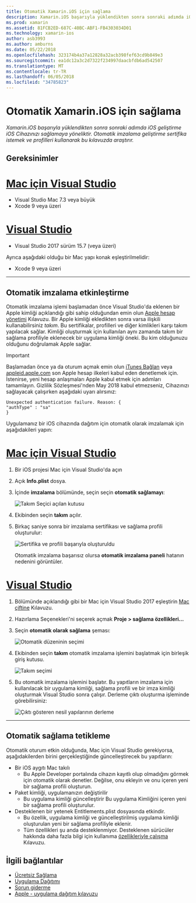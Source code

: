 ```yaml
---
title: Otomatik Xamarin.iOS için sağlama
description: Xamarin.iOS başarıyla yüklendikten sonra sonraki adımda iOS geliştirme iOS Cihazınızı sağlamaya yöneliktir. Otomatik imzalama geliştirme sertifika istemek ve profilleri kullanarak bu kılavuzda araştırır.
ms.prod: xamarin
ms.assetid: 81FCB2ED-687C-40BC-ABF1-FB4303034D01
ms.technology: xamarin-ios
author: asb3993
ms.author: amburns
ms.date: 05/22/2018
ms.openlocfilehash: 323174b4a37a12828a32acb398fef63cd9b849e3
ms.sourcegitcommit: ea1dc12a3c2d7322f234997daacbfdb6ad542507
ms.translationtype: MT
ms.contentlocale: tr-TR
ms.lasthandoff: 06/05/2018
ms.locfileid: "34785823"
---
```

# <a name="automatic-provisioning-for-xamarinios"></a>Otomatik Xamarin.iOS için sağlama

_Xamarin.iOS başarıyla yüklendikten sonra sonraki adımda iOS geliştirme iOS Cihazınızı sağlamaya yöneliktir. Otomatik imzalama geliştirme sertifika istemek ve profilleri kullanarak bu kılavuzda araştırır._

## <a name="requirements"></a>Gereksinimler

# <a name="visual-studio-for-mactabvsmac"></a>[Mac için Visual Studio](#tab/vsmac)

- Visual Studio Mac 7.3 veya büyük
- Xcode 9 veya üzeri

# <a name="visual-studiotabvswin"></a>[Visual Studio](#tab/vswin)

- Visual Studio 2017 sürüm 15.7 (veya üzeri)

Ayrıca aşağıdaki olduğu bir Mac yapı konak eşleştirilmelidir:

- Xcode 9 veya üzeri

-----

## <a name="enabling-automatic-signing"></a>Otomatik imzalama etkinleştirme

Otomatik imzalama işlemi başlamadan önce Visual Studio'da eklenen bir Apple kimliği açıklandığı gibi sahip olduğundan emin olun [Apple hesap yönetimi](~/cross-platform/macios/apple-account-management.md) Kılavuzu. Bir Apple kimliği ekledikten sonra varsa ilişkili kullanabilirsiniz _takım_. Bu sertifikalar, profilleri ve diğer kimlikleri karşı takım yapılacak sağlar. Kimliği oluşturmak için kullanılan aynı zamanda takım bir sağlama profiliyle eklenecek bir uygulama kimliği öneki. Bu kim olduğunuzu olduğunu doğrulamak Apple sağlar.

> [!IMPORTANT]
> Başlamadan önce ya da oturum açmak emin olun [iTunes Bağlan](https://itunesconnect.apple.com/) veya [appleid.apple.com](https://appleid.apple.com) son Apple hesap ilkeleri kabul eden denetlemek için. İstenirse, yeni hesap anlaşmaları Apple kabul etmek için adımları tamamlayın. Gizlilik Sözleşmesi'nden May 2018 kabul etmezseniz, Cihazınızı sağlayacak çalışırken aşağıdaki uyarı alırsınız:
> ```
> Unexpected authentication failure. Reason: {
> "authType" : "sa"
>}
>```

Uygulamanız bir iOS cihazında dağıtım için otomatik olarak imzalamak için aşağıdakileri yapın:

# <a name="visual-studio-for-mactabvsmac"></a>[Mac için Visual Studio](#tab/vsmac)

1. Bir iOS projesi Mac için Visual Studio'da açın

2. Açık **Info.plist** dosya.

3. İçinde **imzalama** bölümünde, seçin seçin **otomatik sağlamayı**:

    ![Takım Seçici açılan kutusu](automatic-provisioning-images/image2.png)

4. Ekibinden seçin **takım** açılır.

6. Birkaç saniye sonra bir imzalama sertifikası ve sağlama profili oluşturulur:

    ![Sertifika ve profili başarıyla oluşturuldu](automatic-provisioning-images/image5.png)

    Otomatik imzalama başarısız olursa **otomatik imzalama paneli** hatanın nedenini görüntüler.

# <a name="visual-studiotabvswin"></a>[Visual Studio](#tab/vswin)

1. Bölümünde açıklandığı gibi bir Mac için Visual Studio 2017 eşleştirin [Mac çiftine](~/ios/get-started/installation/windows/connecting-to-mac/index.md) Kılavuzu.

2. Hazırlama Seçenekleri'ni seçerek açmak **Proje > sağlama özellikleri...**

3. Seçin **otomatik olarak sağlama** şeması:

    ![Otomatik düzeninin seçimi](automatic-provisioning-images/prov4.png)

4. Ekibinden seçin **takım** otomatik imzalama işlemini başlatmak için birleşik giriş kutusu.

    ![Takım seçimi](automatic-provisioning-images/prov3.png)

4. Bu otomatik imzalama işlemini başlatır. Bu yapıtların imzalama için kullanılacak bir uygulama kimliği, sağlama profili ve bir imza kimliği oluşturmak Visual Studio sonra çalışır. Derleme çıktı oluşturma işleminde görebilirsiniz:

    ![Çıktı gösteren nesil yapılarının derleme](automatic-provisioning-images/prov5.png)

-----

## <a name="triggering-automatic-provisioning"></a>Otomatik sağlama tetikleme

Otomatik oturum etkin olduğunda, Mac için Visual Studio gerekiyorsa, aşağıdakilerden birini gerçekleştiğinde güncelleştirecek bu yapıtların:

* Bir iOS aygıtı Mac takılı
    - Bu Apple Developer portalında cihazın kayıtlı olup olmadığını görmek için otomatik olarak denetler. Değilse, onu ekleyin ve onu içeren yeni bir sağlama profili oluşturun.
* Paket kimliği, uygulamanızın değiştirilir
    - Bu uygulama kimliği güncelleştirir Bu uygulama Kimliğini içeren yeni bir sağlama profili oluşturulur.
* Desteklenen bir yetenek Entitlements.plist dosyasında etkindir.
    - Bu özellik, uygulama kimliği ve güncelleştirilmiş uygulama kimliği oluşturulan yeni bir sağlama profiliyle eklenir.
    - Tüm özellikleri şu anda desteklenmiyor. Desteklenen sürücüler hakkında daha fazla bilgi için kullanıma [özellikleriyle çalışma](~/ios/deploy-test/provisioning/capabilities/index.md) Kılavuzu.


## <a name="related-links"></a>İlgili bağlantılar

- [Ücretsiz Sağlama](~/ios/get-started/installation/device-provisioning/free-provisioning.md)
- [Uygulama Dağıtımı](~/ios/deploy-test/app-distribution/index.md)
- [Sorun giderme](~/ios/deploy-test/troubleshooting.md)
- [Apple - uygulama dağıtım kılavuzu](https://developer.apple.com/library/ios/documentation/IDEs/Conceptual/AppDistributionGuide/Introduction/Introduction.html)
